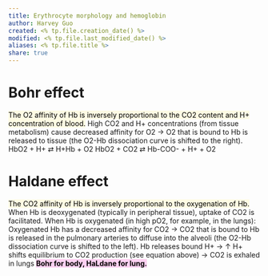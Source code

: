 ```yaml
---
title: Erythrocyte morphology and hemoglobin
author: Harvey Guo
created: <% tp.file.creation_date() %>
modified: <% tp.file.last_modified_date() %>
aliases: <% tp.file.title %>
share: true
---
```


# Bohr effect 
<mark style="background: #FFF3A34A;">The O2 affinity of Hb is inversely proportional to the CO2 content and H+ concentration of blood.</mark>
High CO2 and H+ concentrations (from tissue metabolism) cause decreased affinity for O2 → O2 that is bound to Hb is released to tissue (the O2-Hb dissociation curve is shifted to the right).
HbO2 + H+ ⇄ H+Hb + O2
HbO2 + CO2 ⇄ Hb-COO- + H+ + O2
# Haldane effect 
<mark style="background: #FFF3A34A;">The CO2 affinity of Hb is inversely proportional to the oxygenation of Hb.</mark>
When Hb is deoxygenated (typically in peripheral tissue), uptake of CO2 is facilitated.
When Hb is oxygenated (in high pO2, for example, in the lungs):
Oxygenated Hb has a decreased affinity for CO2 → CO2 that is bound to Hb is released in the pulmonary arteries to diffuse into the alveoli (the O2-Hb dissociation curve is shifted to the left).
Hb releases bound H+ → ↑ H+ shifts equilibrium to CO2 production (see equation above) → CO2 is exhaled in lungs
<mark style="background: #FFB8EBA6;">**Bohr for body, HaLdane for lung.**</mark>